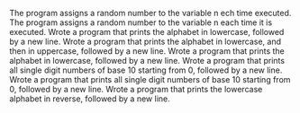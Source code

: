 The program assigns a random number to the variable n ech time executed.
The program assigns a random number to the variable n each time it is executed.
Wrote a program that prints the alphabet in lowercase, followed by a new line.
Wrote a program that prints the alphabet in lowercase, and then in uppercase, followed by a new line.
Wrote a program that prints the alphabet in lowercase, followed by a new line.
Wrote a program that prints all single digit numbers of base 10 starting from 0, followed by a new line.
Wrote a program that prints all single digit numbers of base 10 starting from 0, followed by a new line.
Wrote a program that prints the lowercase alphabet in reverse, followed by a new line.


